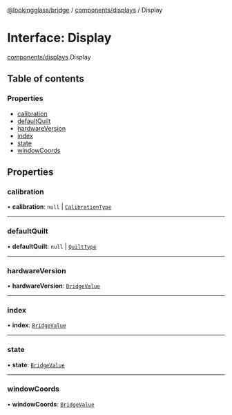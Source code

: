 [@lookingglass/bridge](../README.md) / [components/displays](../modules/components_displays.md) / Display

# Interface: Display

[components/displays](../modules/components_displays.md).Display

## Table of contents

### Properties

- [calibration](components_displays.Display.md#calibration)
- [defaultQuilt](components_displays.Display.md#defaultquilt)
- [hardwareVersion](components_displays.Display.md#hardwareversion)
- [index](components_displays.Display.md#index)
- [state](components_displays.Display.md#state)
- [windowCoords](components_displays.Display.md#windowcoords)

## Properties

### calibration

• **calibration**: ``null`` \| [`CalibrationType`](components_displays.CalibrationType.md)

___

### defaultQuilt

• **defaultQuilt**: ``null`` \| [`QuiltType`](components_displays.QuiltType.md)

___

### hardwareVersion

• **hardwareVersion**: [`BridgeValue`](components_types.BridgeValue.md)

___

### index

• **index**: [`BridgeValue`](components_types.BridgeValue.md)

___

### state

• **state**: [`BridgeValue`](components_types.BridgeValue.md)

___

### windowCoords

• **windowCoords**: [`BridgeValue`](components_types.BridgeValue.md)
